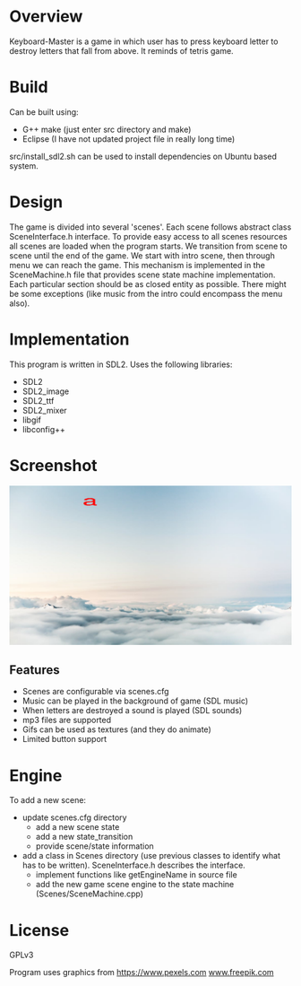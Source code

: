 # Overview
Keyboard-Master is a game in which user has to press keyboard letter to destroy letters that fall from above. It reminds of tetris game.

# Build

Can be built using:

 - G++ make (just enter src directory and make)
 - Eclipse (I have not updated project file in really long time)

src/install_sdl2.sh can be used to install dependencies on Ubuntu based system.

# Design

The game is divided into several 'scenes'. Each scene follows abstract class SceneInterface.h interface. To provide easy access to all scenes resources all scenes are loaded when the program starts.
We transition from scene to scene until the end of the game. We start with intro scene, then through menu we can reach the game. This mechanism is implemented in the SceneMachine.h file that provides scene state machine implementation.
Each particular section should be as closed entity as possible. There might be some exceptions (like music from the intro could encompass the menu also).

# Implementation

This program is written in SDL2.
Uses the following libraries:
 - SDL2
 - SDL2_image
 - SDL2_ttf
 - SDL2_mixer
 - libgif
 - libconfig++

# Screenshot

![Screenshot](https://github.com/rumca-js/Keyboard-Master/raw/master/data/wallpapers/screenshot1.png)

## Features

 - Scenes are configurable via scenes.cfg
 - Music can be played in the background of game (SDL music)
 - When letters are destroyed a sound is played (SDL sounds)
 - mp3 files are supported
 - Gifs can be used as textures (and they do animate)
 - Limited button support

# Engine

To add a new scene:
 - update scenes.cfg directory
    - add a new scene state
    - add a new state_transition
    - provide scene/state information
 - add a class in Scenes directory (use previous classes to identify what has to be written). SceneInterface.h describes the interface.
    - implement functions like getEngineName in source file
    - add the new game scene engine to the state machine (Scenes/SceneMachine.cpp)

# License
GPLv3

Program uses graphics from 
https://www.pexels.com
www.freepik.com
